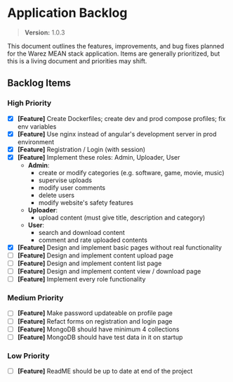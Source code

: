 # Application Backlog
> **Version:** 1.0.3

This document outlines the features, improvements, and bug fixes planned for the Warez MEAN stack application. Items are generally prioritized, but this is a living document and priorities may shift.

## Backlog Items

### High Priority

* [X] **[Feature]** Create Dockerfiles; create dev and prod compose profiles; fix env variables
* [X] **[Feature]** Use nginx instead of angular's development server in prod environment
* [X] **[Feature]** Registration / Login (with session)
* [X] **[Feature]** Implement these roles: Admin, Uploader, User
  * **Admin**:
    * create or modify categories (e.g. software, game, movie, music)
    * supervise uploads
    * modify user comments
    * delete users
    * modify website's safety features
  * **Uploader**:
    * upload content (must give title, description and category)
  * **User**:
    * search and download content
    * comment and rate uploaded contents
* [X] **[Feature]** Design and implement basic pages without real functionality
* [ ] **[Feature]** Design and implement content upload page
* [ ] **[Feature]** Design and implement content list page
* [ ] **[Feature]** Design and implement content view / download page
* [ ] **[Feature]** Implement every role functionality

### Medium Priority

* [ ] **[Feature]** Make password updateable on profile page
* [ ] **[Feature]** Refact forms on registration and login page
* [ ] **[Feature]** MongoDB should have minimum 4 collections
* [ ] **[Feature]** MongoDB should have test data in it on startup

### Low Priority

* [ ] **[Feature]** ReadME should be up to date at end of the project
